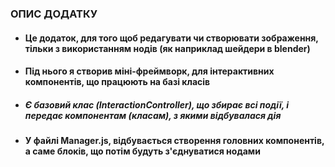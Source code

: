 ### ОПИС ДОДАТКУ ###

- #### Це додаток, для того щоб редагувати чи створювати зображення, тільки з використанням нодів (як наприклад шейдери в blender) ####
- #### Під нього я створив міні-фреймворк, для інтерактивних компонентів, що працюють на базі класів ####
 -  ##### Є базовий клас (InteractionController), що збирає всі події, і передає компонентам (класам), з якими відбувалася дія #####
- #### У файлі Manager.js, відбувається створення головних компонентів, а саме блоків, що потім будуть з'єднуватися нодами ####
